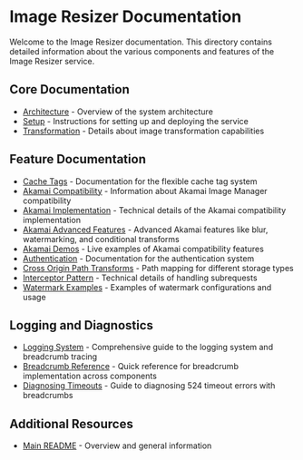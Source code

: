 # Image Resizer Documentation

Welcome to the Image Resizer documentation. This directory contains detailed information about the various components and features of the Image Resizer service.

## Core Documentation

- [Architecture](ARCHITECTURE.md) - Overview of the system architecture
- [Setup](SETUP.md) - Instructions for setting up and deploying the service
- [Transformation](TRANSFORMATION.md) - Details about image transformation capabilities

## Feature Documentation

- [Cache Tags](CACHE_TAGS.md) - Documentation for the flexible cache tag system
- [Akamai Compatibility](AKAMAI_COMPATIBILITY.md) - Information about Akamai Image Manager compatibility
- [Akamai Implementation](AKAMAI_IMPLEMENTATION.md) - Technical details of the Akamai compatibility implementation
- [Akamai Advanced Features](AKAMAI_ADVANCED_FEATURES.md) - Advanced Akamai features like blur, watermarking, and conditional transforms
- [Akamai Demos](AKAMAI_DEMOS.md) - Live examples of Akamai compatibility features
- [Authentication](AUTHENTICATION.md) - Documentation for the authentication system
- [Cross Origin Path Transforms](CROSS_ORIGIN_PATH_TRANSFORMS.md) - Path mapping for different storage types
- [Interceptor Pattern](INTERCEPTOR_PATTERN.md) - Technical details of handling subrequests
- [Watermark Examples](WATERMARK_EXAMPLES.md) - Examples of watermark configurations and usage

## Logging and Diagnostics

- [Logging System](LOGGING.md) - Comprehensive guide to the logging system and breadcrumb tracing
- [Breadcrumb Reference](BREADCRUMB_REFERENCE.md) - Quick reference for breadcrumb implementation across components
- [Diagnosing Timeouts](DIAGNOSING_TIMEOUTS.md) - Guide to diagnosing 524 timeout errors with breadcrumbs

## Additional Resources

- [Main README](../README.md) - Overview and general information